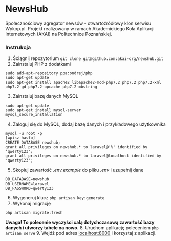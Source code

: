 NewsHub
================================

Społecznościowy agregator newsów - otwartoźródłowy klon serwisu Wykop.pl. Projekt realizowany w ramach Akademickiego Koła Aplikacji Internetowych (AKAI) na Politechnice Poznańskiej.

### Instrukcja 

1. Ściągnij repozytorium
``` git clone git@github.com:akai-org/newshub.git ```
2. Zainstaluj PHP z dodatkami
```
sudo add-apt-repository ppa:ondrej/php
sudo apt-get update
sudo apt-get install apache2 libapache2-mod-php7.2 php7.2 php7.2-xml php7.2-gd php7.2-opcache php7.2-mbstring
```
3. Zainstaluj bazę danych MySQL
```
sudo apt-get update
sudo apt-get install mysql-server
mysql_secure_installation
```
4. Zaloguj się do MySQL, dodaj bazę danych i przykładowego użytkownika 
```
mysql -u root -p 
[wpisz hasło]
CREATE DATABASE newshub;
grant all privileges on newshub.* to laravel@'%' identified by 'qwerty123';
grant all privileges on newshub.* to laravel@localhost identified by 'qwerty123';
```
5. Skopiuj zawartość *.env.example* do pliku *.env* i uzupełnij dane
```
DB_DATABASE=newshub
DB_USERNAME=laravel
DB_PASSWORD=qwerty123
```

6. Wygeneruj klucz ```php artisan key:generate```
7. Wykonaj migrację
```
php artisan migrate:fresh
```
**Uwaga! To polecenie wyczyści całą dotychczasową zawartość bazy danych i utworzy tabele na nowo.**
8. Uruchom aplikację poleceniem ``` php artisan serve ```
9. Wejdź pod adres [localhost:8000](http://localhost:8000) i korzystaj z aplikacji.
